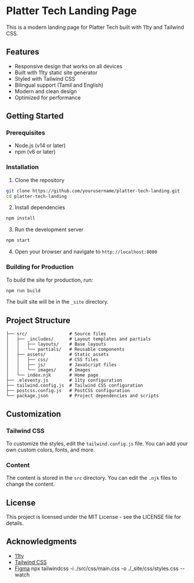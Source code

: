 # Platter Tech Landing Page

This is a modern landing page for Platter Tech built with 11ty and Tailwind CSS.

## Features

- Responsive design that works on all devices
- Built with 11ty static site generator
- Styled with Tailwind CSS
- Bilingual support (Tamil and English)
- Modern and clean design
- Optimized for performance

## Getting Started

### Prerequisites

- Node.js (v14 or later)
- npm (v6 or later)

### Installation

1. Clone the repository

```bash
git clone https://github.com/yourusername/platter-tech-landing.git
cd platter-tech-landing
```

2. Install dependencies

```bash
npm install
```

3. Run the development server

```bash
npm start
```

4. Open your browser and navigate to `http://localhost:8080`

### Building for Production

To build the site for production, run:

```bash
npm run build
```

The built site will be in the `_site` directory.

## Project Structure

```
├── src/                # Source files
│   ├── _includes/      # Layout templates and partials
│   │   ├── layouts/    # Base layouts
│   │   └── partials/   # Reusable components
│   ├── assets/         # Static assets
│   │   ├── css/        # CSS files
│   │   ├── js/         # JavaScript files
│   │   └── images/     # Images
│   └── index.njk       # Home page
├── .eleventy.js        # 11ty configuration
├── tailwind.config.js  # Tailwind CSS configuration
├── postcss.config.js   # PostCSS configuration
└── package.json        # Project dependencies and scripts
```

## Customization

### Tailwind CSS

To customize the styles, edit the `tailwind.config.js` file. You can add your own custom colors, fonts, and more.

### Content

The content is stored in the `src` directory. You can edit the `.njk` files to change the content.

## License

This project is licensed under the MIT License - see the LICENSE file for details.

## Acknowledgments

- [11ty](https://www.11ty.dev/)
- [Tailwind CSS](https://tailwindcss.com/)
- [Figma](https://figma.com/)
  npx tailwindcss -i ./src/css/main.css -o ./\_site/css/styles.css --watch
